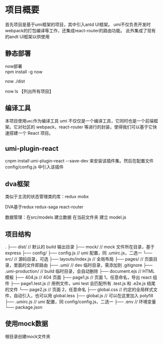 # 项目概要

首先项目是基于umi框架的项目，其中引入antd UI框架。
umi不仅负责开发时webpack的打包编译等工作，还集成react-router的路由功能。
此外集成了现有的andt UI框架以供使用

## 静态部署

now部署  
npm install -g now

now ./dist

now ls 【列出所有项目】

## 编译工具

本项目使用`umi`作为编译工具
umi 不仅仅是一个编译工具，它同时也是一个前端框架。它对社区的 webpack，react-router 等进行的封装，使得我们可以基于它快速搭建一个 React 项目。

## umi-plugin-react

cnpm install umi-plugin-react --save-dev 来安装该插件集。然后在配置文件 config/config.js 中引入该插件

## dva框架

类似于主流的状态管理类的库：redux mobx

DVA基于redux redux-saga react-router

数据管理：在src/models 建立数据
        在当前文件夹 建立 model.js

## 项目结构

.
├── dist/                          // 默认的 build 输出目录
├── mock/                          // mock 文件所在目录，基于 express
├── config/
    ├── config.js                  // umi 配置，同 .umirc.js，二选一
└── src/                           // 源码目录，可选
    ├── layouts/index.js           // 全局布局
    ├── pages/                     // 页面目录，里面的文件即路由
        ├── .umi/                  // dev 临时目录，需添加到 .gitignore
        ├── .umi-production/       // build 临时目录，会自动删除
        ├── document.ejs           // HTML 模板
        ├── 404.js                 // 404 页面
        ├── page1.js               // 页面 1，任意命名，导出 react 组件
        ├── page1.test.js          // 用例文件，umi test 会匹配所有 .test.js 和 .e2e.js 结尾的文件
        └── page2.js               // 页面 2，任意命名
    ├── global.css                 // 约定的全局样式文件，自动引入，也可以用 global.less
    ├── global.js                  // 可以在这里加入 polyfill
├── .umirc.js                      // umi 配置，同 config/config.js，二选一
├── .env                           // 环境变量
└── package.json

## 使用mock数据

根目录创建mock文件夹
